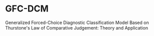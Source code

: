 # GFC-DCM
Generalized Forced-Choice Diagnostic Classification Model Based on Thurstone's Law of Comparative Judgement: Theory and Application
